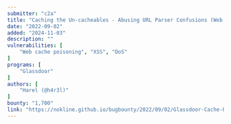 ```yaml
---
submitter: "c2a"
title: "Caching the Un-cacheables - Abusing URL Parser Confusions (Web Cache Poisoning Technique)"
date: "2022-09-02"
added: "2024-11-03"
description: ""
vulnerabilities: [
    "Web cache poisoning", "XSS", "DoS"
]
programs: [
    "Glassdoor"
]
authors: [
    "Harel (@h4r3l)"
]
bounty: "1,700"
link: "https://nokline.github.io/bugbounty/2022/09/02/Glassdoor-Cache-Poisoning.html"
---
```




